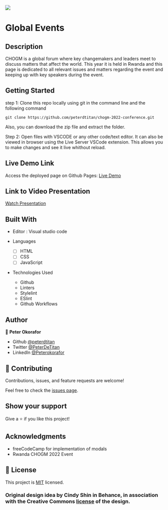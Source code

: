 ![](https://img.shields.io/badge/Microverse-blueviolet)

# Global Events

## Description
CHOGM is a global forum where key changemakers and leaders meet to discuss matters that affect the world. This year it is held in Rwanda and this page is dedicated to all relevant issues and matters regarding the event and keeping up with key speakers during the event.

## Getting Started

step 1:
Clone this repo locally using git in the command line and the following command

```
git clone https://github.com/peterdtitan/chogm-2022-conference.git 
```

Also, you can download the zip file and extract the folder.

Step 2:
Open files with VSCODE or any other code/text editor. It can also be viewed in browser using the Live Server VSCode extension.
This allows you to make changes and see it live whithout reload.

## Live Demo Link

Access the deployed page on Github Pages: 
[Live Demo]()

## Link to Video Presentation

[Watch Presentation]()

## Built With

- Editor : Visual studio code

- Languages

  - [ ] HTML
  - [ ] CSS
  - [ ] JavaScript

- Technologies Used
  - Github
  - Linters
  - Stylelint
  - ESlint
  - Github Workflows

## Author

👤 **Peter Okorafor**

- Github [@peterdtitan](https://github.com/peterdtitan)
- Twitter [@PeterDeTitan](https://twitter.com/PeterDeTitan)
- LinkedIn [@Peterokorafor](https://www.linkedin.com/in/peterokorafor)

## 🤝 Contributing

Contributions, issues, and feature requests are welcome!

Feel free to check the [issues page](https://github.com/peterdtitan/chogm-2022-conference/issues).

## Show your support

Give a ⭐️ if you like this project!

## Acknowledgments

- freeCodeCamp for implementation of modals
- Rwanda CHOGM 2022 Event

## 📝 License

This project is [MIT](./MIT.md) licensed.

### Original design idea by **Cindy Shin in Behance**, in association with the Creative Commons [license](./CC.md) of the design.